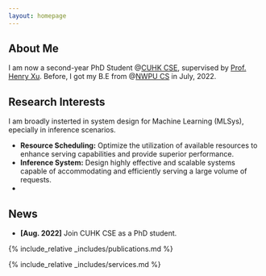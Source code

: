```yaml
---
layout: homepage
---
```


## About Me

I am now a second-year PhD Student @[CUHK CSE](https://www.cse.cuhk.edu.hk/), supervised by [Prof. Henry Xu](https://henryhxu.github.io/). Before, I got my B.E from @[NWPU CS](https://en.nwpu.edu.cn/) in July, 2022.

## Research Interests
  I am broadly insterted in system design for Machine Learning (MLSys), epecially in inference scenarios.
- **Resource Scheduling:** Optimize the utilization of available resources to enhance serving capabilities and provide superior performance.
- **Inference System:** Design highly effective and scalable systems capable of accommodating and efficiently serving a large volume of requests.
- 
## News

- **[Aug. 2022]** Join CUHK CSE as a PhD student.


{% include_relative _includes/publications.md %}

{% include_relative _includes/services.md %}
